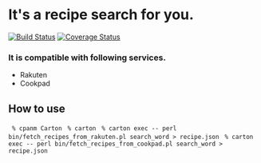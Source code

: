 # It's a recipe search for you.
[![Build Status](https://travis-ci.org/kyaukyuai/recipe4u.png?branch=master)](https://travis-ci.org/kyaukyuai/recipe4u)
[![Coverage Status](https://coveralls.io/repos/kyaukyuai/recipe4u/badge.png?branch=master)](https://coveralls.io/r/kyaukyuai/recipe4u?branch=master)
### It is compatible with following services.
* Rakuten
* Cookpad

## How to use
` % cpanm Carton`
` % carton`
` % carton exec -- perl bin/fetch_recipes_from_rakuten.pl search_word > recipe.json`
` % carton exec -- perl bin/fetch_recipes_from_cookpad.pl search_word > recipe.json`
